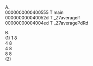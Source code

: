 A.  
0000000000400555 T main  
000000000040052d T _Z7averageif  
00000000004004ed T _Z7averagePdRd  

B.  
(1) 1 8  
    4 8  
    4 8  
    8 8  
(2) 
